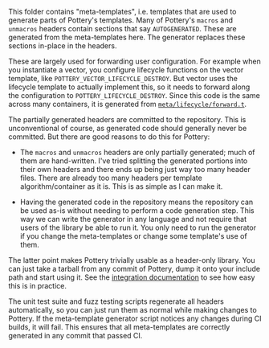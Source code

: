 This folder contains "meta-templates", i.e. templates that are used to generate parts of Pottery's templates. Many of Pottery's `macros` and `unmacros` headers contain sections that say `AUTOGENERATED`. These are generated from the meta-templates here. The generator replaces these sections in-place in the headers.

These are largely used for forwarding user configuration. For example when you instantiate a vector, you configure lifecycle functions on the vector template, like `POTTERY_VECTOR_LIFECYCLE_DESTROY`. But vector uses the lifecycle template to actually implement this, so it needs to forward along the configuration to `POTTERY_LIFECYCLE_DESTROY`. Since this code is the same across many containers, it is generated from [`meta/lifecycle/forward.t`](lifecycle/forward.t).

The partially generated headers are committed to the repository. This is unconventional of course, as generated code should generally never be committed. But there are good reasons to do this for Pottery:

- The `macros` and `unmacros` headers are only partially generated; much of them are hand-written. I've tried splitting the generated portions into their own headers and there ends up being just way too many header files. There are already too many headers per template algorithm/container as it is. This is as simple as I can make it.

- Having the generated code in the repository means the repository can be used as-is without needing to perform a code generation step. This way we can write the generator in any language and not require that users of the library be able to run it. You only need to run the generator if you change the meta-templates or change some template's use of them.

The latter point makes Pottery trivially usable as a header-only library. You can just take a tarball from any commit of Pottery, dump it onto your include path and start using it. See the [integration documentation](../docs/integration.md) to see how easy this is in practice.

The unit test suite and fuzz testing scripts regenerate all headers automatically, so you can just run them as normal while making changes to Pottery. If the meta-template generator script notices any changes during CI builds, it will fail. This ensures that all meta-templates are correctly generated in any commit that passed CI.
